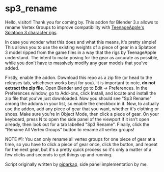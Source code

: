 # sp3_rename
Hello, visitor! Thank you for coming by.
This addon for Blender 3.x allows to rename Vertex Groups to improve compatibility with [TeenageApple's Splatoon 3 character rigs](https://drive.google.com/drive/folders/1GwLTJGT2E3OAJ-XYV2HEyACjJc2gBjaK).

In case you wonder what this does and what this means, it's pretty simple! This allows you to use the existing weights of a piece of gear in a Splatoon 3 model ripped from the game files in a way that the rigs by TeenageApple understand. The intent to make posing for the gear as accurate as possible, while you don't have to massively modify any gear models that you've added. 

Firstly, enable the addon. Download this repo as a zip file (or head to the releases tab, whichever works best for you). It is important to note, __do not extract the zip file__. Open Blender and go to Edit -> Preferences. In the Preferences window, go to Add-ons, click Install, and locate and install the zip file that you've just downloaded. Now you should see "Sp3 Rename" among the addons in your list, so enable the checkbox in it.
Now, to actually use the addon, add any piece of gear that you want, whether it's clothing or shoes. Make sure you're in Object Mode, then click a piece of gear. On your keyboard, press N to open the side panel of the viewport if it isn't open already, then look out for a tab labelled "Sp3 Rename". Finally, click the "Rename All Vertex Groups" button to rename all vertex groups!

NOTE #1: You can only rename all vertex groups for one piece of gear at a time, so you have to click a piece of gear once, click the button, and repeat for the next gear, but it's a pretty quick process so it's only a matter of a few clicks and seconds to get things up and running.

Script originally written by [piparkaq](https://twitter.com/piparkaq), side panel implementation by me.
